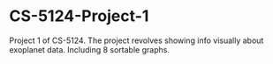 # CS-5124-Project-1
Project 1 of CS-5124. The project revolves showing info visually about exoplanet data. Including 8 sortable graphs.
